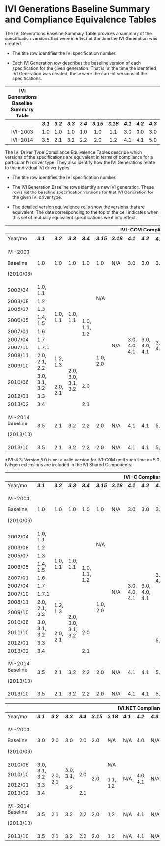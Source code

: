 # IVI Generations Baseline Summary and Compliance Equivalence Tables

The IVI Generations Baseline Summary Table provides a summary of the
specification versions that were in effect at the time the IVI
Generation was created.

- The title row identifies the IVI specification number.

- Each IVI Generation row describes the baseline version of each
  specification for the given generation. That is, at the time the
  identified IVI Generation was created, these were the current versions
  of the specifications.

| IVI Generations Baseline Summary Table |  |  |  |  |  |  |  |  |  |  |  |  |  |  |  |  |  |  |  |
|:--:|:--:|:--:|:--:|:--:|:--:|:--:|:--:|:--:|:--:|:--:|:--:|:--:|:--:|:--:|:--:|:--:|:--:|:--:|:--:|
|  | ***3.1*** | ***3.2*** | ***3.3*** | ***3.4*** | ***3.15*** | ***3.18*** | ***4.1*** | ***4.2*** | ***4.3*** | ***4.4*** | ***4.5*** | ***4.6*** | ***4.7*** | ***4.8*** | ***4.10*** | ***4.12*** | ***4.13*** | ***4.14*** | ***4.15*** |
| IVI-2003 | 1.0 | 1.0 | 1.0 | 1.0 | 1.0 | 1.1 | 3.0 | 3.0 | 3.0 | 2.0 | 1.0 | 3.0 | 1.0 | 1.0 | 1.0 | 1.0 | 1.0 | 1.0 | 1.0 |
| IVI-2014 | 3.5 | 2.1 | 3.2 | 2.2 | 2.0 | 1.2 | 4.1 | 4.1 | 5.0 | 3.0 | 1.2 | 4.0 | 2.0 | 2.0 | 2.0 | 2.0 | 2.0 | 2.0 | 2.2 |

The IVI Driver Type Compliance Equivalence Tables describe which
versions of the specifications are equivalent in terms of compliance for
a particular IVI driver type. They also identify how the IVI Generations
relate to the individual IVI driver types.

- The title row identifies the IVI specification number.

- The IVI Generation Baseline rows identify a new IVI generation. These
  rows list the baseline specification versions for that IVI Generation
  for the given IVI driver type.

- The detailed version equivalence cells show the versions that are
  equivalent. The date corresponding to the top of the cell indicates
  when this set of mutually equivalent specifications went into effect.

<table>
<colgroup>
<col style="width: 7%" />
<col style="width: 4%" />
<col style="width: 4%" />
<col style="width: 4%" />
<col style="width: 4%" />
<col style="width: 4%" />
<col style="width: 4%" />
<col style="width: 4%" />
<col style="width: 4%" />
<col style="width: 4%" />
<col style="width: 4%" />
<col style="width: 4%" />
<col style="width: 4%" />
<col style="width: 4%" />
<col style="width: 4%" />
<col style="width: 4%" />
<col style="width: 4%" />
<col style="width: 4%" />
<col style="width: 4%" />
<col style="width: 4%" />
</colgroup>
<thead>
<tr>
<th colspan="20" style="text-align: center;">IVI-COM Compliance
Equivalents</th>
</tr>
</thead>
<tbody>
<tr>
<td>Year/mo</td>
<td><em><strong>3.1</strong></em></td>
<td><em><strong>3.2</strong></em></td>
<td><em><strong>3.3</strong></em></td>
<td><em><strong>3.4</strong></em></td>
<td><em><strong>3.15</strong></em></td>
<td><em><strong>3.18</strong></em></td>
<td><em><strong>4.1</strong></em></td>
<td><em><strong>4.2</strong></em></td>
<td><em><strong>4.3<sup>*</sup></strong></em></td>
<td><em><strong>4.4</strong></em></td>
<td><em><strong>4.5</strong></em></td>
<td><em><strong>4.6</strong></em></td>
<td><em><strong>4.7</strong></em></td>
<td><em><strong>4.8</strong></em></td>
<td><em><strong>4.10</strong></em></td>
<td><em><strong>4.12</strong></em></td>
<td><em><strong>4.13</strong></em></td>
<td><em><strong>4.14</strong></em></td>
<td><em><strong>4.15</strong></em></td>
</tr>
<tr>
<td><p>IVI-2003</p>
<p>Baseline</p>
<p>(2010/06)</p></td>
<td>1.0</td>
<td>1.0</td>
<td>1.0</td>
<td>1.0</td>
<td>1.0</td>
<td>N/A</td>
<td>3.0</td>
<td>3.0</td>
<td>3.0</td>
<td>2.0</td>
<td>N/A</td>
<td>3.0</td>
<td>1.0</td>
<td>1.0</td>
<td>1.0</td>
<td>N/A</td>
<td>N/A</td>
<td>N/A</td>
<td>N/A</td>
</tr>
<tr>
<td>2002/04</td>
<td>1.0, 1.1</td>
<td rowspan="7">1.0, 1.1</td>
<td rowspan="7">1.0, 1.1</td>
<td rowspan="9">1.0, 1.1, 1.2</td>
<td rowspan="3">N/A</td>
<td rowspan="12">N/A</td>
<td rowspan="12">3.0, 4.0, 4.1</td>
<td rowspan="12">3.0, 4.0, 4.1</td>
<td rowspan="12">3.0, 4.0</td>
<td rowspan="12"><p>2.0,</p>
<p>3.0</p></td>
<td rowspan="9">N/A</td>
<td rowspan="12">3.0, 4.0</td>
<td rowspan="12">1.0, 2.0</td>
<td rowspan="12">1.0, 2.0</td>
<td rowspan="12">1.0, 1.1, 2.0</td>
<td rowspan="8">N/A</td>
<td rowspan="8">N/A</td>
<td rowspan="8">N/A</td>
<td rowspan="8">N/A</td>
</tr>
<tr>
<td>2003/08</td>
<td>1.2</td>
</tr>
<tr>
<td>2005/07</td>
<td>1.3</td>
</tr>
<tr>
<td>2006/05</td>
<td>1.4, 1.5</td>
<td rowspan="9">1.0, 2.0</td>
</tr>
<tr>
<td>2007/01</td>
<td>1.6</td>
</tr>
<tr>
<td>2007/04</td>
<td>1.7</td>
</tr>
<tr>
<td>2007/10</td>
<td>1.7.1</td>
</tr>
<tr>
<td>2008/11</td>
<td rowspan="2">2.0, 2.1, 2.2</td>
<td rowspan="2">1.2, 1.3</td>
<td rowspan="5">2.0, 3.0, 3.1, 3.2</td>
</tr>
<tr>
<td>2009/10</td>
<td rowspan="4">1.0, 2.0</td>
<td rowspan="4">1.0, 2.0</td>
<td rowspan="4">1.0, 2.0</td>
<td rowspan="4">1.0, 2.0, 2.1, 2.2</td>
</tr>
<tr>
<td>2010/06</td>
<td>3.0, 3.1, 3.2</td>
<td rowspan="3">2.0, 2.1</td>
<td rowspan="2">2.0</td>
<td rowspan="3">1.0, 1.1, 1.2</td>
</tr>
<tr>
<td>2012/01</td>
<td>3.3</td>
</tr>
<tr>
<td>2013/02</td>
<td>3.4</td>
<td>2.1</td>
</tr>
<tr>
<td><p>IVI-2014 Baseline</p>
<p>(2013/10)</p></td>
<td>3.5</td>
<td>2.1</td>
<td>3.2</td>
<td>2.2</td>
<td>2.0</td>
<td>N/A</td>
<td>4.1</td>
<td>4.1</td>
<td>5.0</td>
<td>3.0</td>
<td>1.2</td>
<td>4.0</td>
<td>2.0</td>
<td>2.0</td>
<td>2.0</td>
<td>2.0</td>
<td>2.0</td>
<td>2.0</td>
<td>2.2</td>
</tr>
<tr>
<td>2013/10</td>
<td>3.5</td>
<td>2.1</td>
<td>3.2</td>
<td>2.2</td>
<td>2.0</td>
<td>N/A</td>
<td>4.1</td>
<td>4.1</td>
<td>5.0</td>
<td>3.0</td>
<td>1.2</td>
<td>4.0</td>
<td>2.0</td>
<td>2.0</td>
<td>2.0</td>
<td>2.0</td>
<td>2.0</td>
<td>2.0</td>
<td>2.2</td>
</tr>
</tbody>
</table>

*IVI-4.3: Version 5.0 is not a valid version for IVI-COM until such
time as 5.0 IviFgen extensions are included in the IVI Shared
Components.

<table>
<colgroup>
<col style="width: 7%" />
<col style="width: 4%" />
<col style="width: 4%" />
<col style="width: 4%" />
<col style="width: 4%" />
<col style="width: 4%" />
<col style="width: 4%" />
<col style="width: 4%" />
<col style="width: 4%" />
<col style="width: 4%" />
<col style="width: 4%" />
<col style="width: 4%" />
<col style="width: 4%" />
<col style="width: 4%" />
<col style="width: 4%" />
<col style="width: 4%" />
<col style="width: 4%" />
<col style="width: 4%" />
<col style="width: 4%" />
<col style="width: 4%" />
</colgroup>
<thead>
<tr>
<th colspan="20" style="text-align: center;">IVI-C Compliance Equivalents</th>
</tr>
</thead>
<tbody>
<tr>
<td>Year/mo</td>
<td><em><strong>3.1</strong></em></td>
<td><em><strong>3.2</strong></em></td>
<td><em><strong>3.3</strong></em></td>
<td><em><strong>3.4</strong></em></td>
<td><em><strong>3.15</strong></em></td>
<td><em><strong>3.18</strong></em></td>
<td><em><strong>4.1</strong></em></td>
<td><em><strong>4.2</strong></em></td>
<td><em><strong>4.3</strong></em></td>
<td><em><strong>4.4</strong></em></td>
<td><em><strong>4.5</strong></em></td>
<td><em><strong>4.6</strong></em></td>
<td><em><strong>4.7</strong></em></td>
<td><em><strong>4.8</strong></em></td>
<td><em><strong>4.10</strong></em></td>
<td><em><strong>4.12</strong></em></td>
<td><em><strong>4.13</strong></em></td>
<td><em><strong>4.14</strong></em></td>
<td><em><strong>4.15</strong></em></td>
</tr>
<tr>
<td><p>IVI-2003</p>
<p>Baseline</p>
<p>(2010/06)</p></td>
<td>1.0</td>
<td>1.0</td>
<td>1.0</td>
<td>1.0</td>
<td>1.0</td>
<td>N/A</td>
<td>3.0</td>
<td>3.0</td>
<td>3.0</td>
<td>2.0</td>
<td>N/A</td>
<td>3.0</td>
<td>1.0</td>
<td>1.0</td>
<td>1.0</td>
<td>N/A</td>
<td>N/A</td>
<td>N/A</td>
<td>N/A</td>
</tr>
<tr>
<td>2002/04</td>
<td>1.0, 1.1</td>
<td rowspan="7">1.0, 1.1</td>
<td rowspan="7">1.0, 1.1</td>
<td rowspan="9">1.0, 1.1, 1.2</td>
<td rowspan="3">N/A</td>
<td rowspan="13">N/A</td>
<td rowspan="13">3.0, 4.0, 4.1</td>
<td rowspan="13">3.0, 4.0, 4.1</td>
<td rowspan="10">3.0, 4.0</td>
<td rowspan="13">2.0, 3.0</td>
<td rowspan="9">N/A</td>
<td rowspan="13">3.0, 4.0</td>
<td rowspan="13">1.0, 2.0</td>
<td rowspan="13">1.0, 2.0</td>
<td rowspan="13">1.0, 1.1, 2.0</td>
<td rowspan="8">N/A</td>
<td rowspan="8">N/A</td>
<td rowspan="8">N/A</td>
<td rowspan="8">N/A</td>
</tr>
<tr>
<td>2003/08</td>
<td>1.2</td>
</tr>
<tr>
<td>2005/07</td>
<td>1.3</td>
</tr>
<tr>
<td>2006/05</td>
<td>1.4, 1.5</td>
<td rowspan="10">1.0, 2.0</td>
</tr>
<tr>
<td>2007/01</td>
<td>1.6</td>
</tr>
<tr>
<td>2007/04</td>
<td>1.7</td>
</tr>
<tr>
<td>2007/10</td>
<td>1.7.1</td>
</tr>
<tr>
<td>2008/11</td>
<td rowspan="2">2.0, 2.1, 2.2</td>
<td rowspan="2">1.2, 1.3</td>
<td rowspan="6">2.0, 3.0, 3.1, 3.2</td>
</tr>
<tr>
<td>2009/10</td>
<td rowspan="5">1.0, 2.0</td>
<td rowspan="5">1.0, 2.0</td>
<td rowspan="5">1.0, 2.0</td>
<td rowspan="5">1.0, 2.0, 2.1, 2.2</td>
</tr>
<tr>
<td>2010/06</td>
<td rowspan="2">3.0, 3.1, 3.2</td>
<td rowspan="4">2.0, 2.1</td>
<td rowspan="3">2.0</td>
<td rowspan="4">1.0, 1.1, 1.2</td>
</tr>
<tr>
<td>2011/10</td>
<td rowspan="3">5.0</td>
</tr>
<tr>
<td>2012/01</td>
<td>3.3</td>
</tr>
<tr>
<td>2013/02</td>
<td>3.4</td>
<td>2.1</td>
</tr>
<tr>
<td><p>IVI-2014 Baseline</p>
<p>(2013/10)</p></td>
<td>3.5</td>
<td>2.1</td>
<td>3.2</td>
<td>2.2</td>
<td>2.0</td>
<td>N/A</td>
<td>4.1</td>
<td>4.1</td>
<td>5.0</td>
<td>3.0</td>
<td>1.2</td>
<td>4.0</td>
<td>2.0</td>
<td>2.0</td>
<td>2.0</td>
<td>2.0</td>
<td>2.0</td>
<td>2.0</td>
<td>2.2</td>
</tr>
<tr>
<td>2013/10</td>
<td>3.5</td>
<td>2.1</td>
<td>3.2</td>
<td>2.2</td>
<td>2.0</td>
<td>N/A</td>
<td>4.1</td>
<td>4.1</td>
<td>5.0</td>
<td>3.0</td>
<td>1.2</td>
<td>4.0</td>
<td>2.0</td>
<td>2.0</td>
<td>2.0</td>
<td>2.0</td>
<td>2.0</td>
<td>2.0</td>
<td>2.2</td>
</tr>
</tbody>
</table>

<table style="width:100%;">
<colgroup>
<col style="width: 7%" />
<col style="width: 4%" />
<col style="width: 4%" />
<col style="width: 4%" />
<col style="width: 4%" />
<col style="width: 4%" />
<col style="width: 4%" />
<col style="width: 4%" />
<col style="width: 4%" />
<col style="width: 4%" />
<col style="width: 4%" />
<col style="width: 4%" />
<col style="width: 4%" />
<col style="width: 4%" />
<col style="width: 0%" />
<col style="width: 4%" />
<col style="width: 4%" />
<col style="width: 4%" />
<col style="width: 4%" />
<col style="width: 4%" />
<col style="width: 4%" />
</colgroup>
<thead>
<tr>
<th colspan="21" style="text-align: center;">IVI.NET Compliance
Equivalents</th>
</tr>
</thead>
<tbody>
<tr>
<td>Year/mo</td>
<td><em><strong>3.1</strong></em></td>
<td><em><strong>3.2</strong></em></td>
<td><em><strong>3.3</strong></em></td>
<td><em><strong>3.4</strong></em></td>
<td><em><strong>3.15</strong></em></td>
<td><em><strong>3.18</strong></em></td>
<td><em><strong>4.1</strong></em></td>
<td><em><strong>4.2</strong></em></td>
<td><em><strong>4.3</strong></em></td>
<td><em><strong>4.4</strong></em></td>
<td><em><strong>4.5</strong></em></td>
<td><em><strong>4.6</strong></em></td>
<td colspan="2"><em><strong>4.7</strong></em></td>
<td><em><strong>4.8</strong></em></td>
<td><em><strong>4.10</strong></em></td>
<td><em><strong>4.12</strong></em></td>
<td><em><strong>4.13</strong></em></td>
<td><em><strong>4.14</strong></em></td>
<td><em><strong>4.15</strong></em></td>
</tr>
<tr>
<td><p>IVI-2003</p>
<p>Baseline</p>
<p>(2010/06)</p></td>
<td>3.0</td>
<td>2.0</td>
<td>3.0</td>
<td>2.0</td>
<td>2.0</td>
<td>N/A</td>
<td>N/A</td>
<td>4.0</td>
<td>N/A</td>
<td>3.0</td>
<td>N/A</td>
<td>N/A</td>
<td colspan="2">N/A</td>
<td>N/A</td>
<td>N/A</td>
<td>N/A</td>
<td>N/A</td>
<td>N/A</td>
<td>N/A</td>
</tr>
<tr>
<td>2010/06</td>
<td rowspan="2">3.0, 3.1, 3.2</td>
<td rowspan="4">2.0, 2.1</td>
<td rowspan="4"><p>3.0, 3.1,</p>
<p>3.2</p></td>
<td rowspan="3">2.0</td>
<td rowspan="4">2.0</td>
<td>N/A</td>
<td rowspan="4">N/A</td>
<td rowspan="4">4.0, 4.1</td>
<td rowspan="4">N/A</td>
<td rowspan="4">3.0</td>
<td rowspan="4">N/A</td>
<td rowspan="4">N/A</td>
<td colspan="2" rowspan="4">N/A</td>
<td rowspan="4">N/A</td>
<td rowspan="4">N/A</td>
<td rowspan="4">N/A</td>
<td rowspan="4">N/A</td>
<td rowspan="4">N/A</td>
<td rowspan="4">N/A</td>
</tr>
<tr>
<td>2010/10</td>
<td rowspan="3">1.1, 1.2</td>
</tr>
<tr>
<td>2012/01</td>
<td>3.3</td>
</tr>
<tr>
<td>2013/02</td>
<td>3.4</td>
<td>2.1</td>
</tr>
<tr>
<td><p>IVI-2014 Baseline</p>
<p>(2013/10)</p></td>
<td>3.5</td>
<td>2.1</td>
<td>3.2</td>
<td>2.2</td>
<td>2.0</td>
<td>1.2</td>
<td>N/A</td>
<td>4.1</td>
<td>N/A</td>
<td>3.0</td>
<td>N/A</td>
<td>N/A</td>
<td colspan="2">N/A</td>
<td>N/A</td>
<td>N/A</td>
<td>N/A</td>
<td>N/A</td>
<td>N/A</td>
<td>N/A</td>
</tr>
<tr>
<td>2013/10</td>
<td>3.5</td>
<td>2.1</td>
<td>3.2</td>
<td>2.2</td>
<td>2.0</td>
<td>1.2</td>
<td>N/A</td>
<td>4.1</td>
<td>N/A</td>
<td>3.0</td>
<td>N/A</td>
<td>N/A</td>
<td>N/A</td>
<td colspan="2">N/A</td>
<td>N/A</td>
<td>N/A</td>
<td>N/A</td>
<td>N/A</td>
<td>N/A</td>
</tr>
</tbody>
</table>
